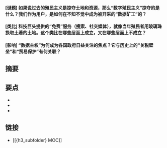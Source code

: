 #### [谜题] 如果说过去的殖民主义是掠夺土地和资源，那么“数字殖民主义”掠夺的是什么？我们作为用户，是如何在不知不觉中成为被开采的“数据矿工”的？


#### [类比] 科技巨头提供的“免费”服务（搜索、社交媒体），就像当年殖民者用玻璃珠换取土著的土地。这个类比在哪些层面上成立，又在哪些层面上不成立？


#### [影响] “数据主权”为何成为各国政府日益关注的焦点？它与历史上的“关税壁垒”和“贸易保护”有何关联？


## 摘要


## 要点

- 
- 
- 

## 链接

- [[{h3_subfolder} MOC]]
